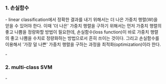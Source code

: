 ### 1. 손실함수

\- linear classification에서 정확한 결과를 내기 위해서는 더 나은 가중치 행렬(W)을 얻을 수 있어야 한다. 이때 '더 나은' 가중치 행렬을 구하기 위해서는 먼저 가중치 행렬의 좋고 나쁨을 정량화할 방법이 필요한데, 손실함수(loss function)이 바로 가중치 행렬의 좋고 나쁨을 수치로 정량화하는 방법으로서 흔히 쓰이는 것이다. 그리고 손실함수를 이용해서 '가장 덜 나쁜' 가중치 행렬을 구하는 과정을 최적화(optimization)이라 한다.

\- 

### 2. multi-class SVM

\- 